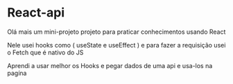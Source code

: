 # React-api
Olá mais um mini-projeto
projeto para praticar conhecimentos usando React 

Nele usei hooks como ( useState e useEffect )
e para fazer a requisição usei o Fetch que é nativo do JS

Aprendi a usar melhor os Hooks e pegar dados de uma api e usa-los na pagína
